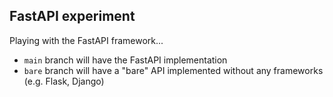 ## FastAPI experiment

Playing with the FastAPI framework...

- `main` branch will have the FastAPI implementation
- `bare` branch will have a "bare" API implemented without any frameworks (e.g. Flask, Django)

